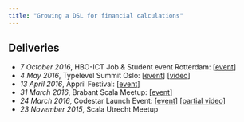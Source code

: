 ```yaml
---
title: "Growing a DSL for financial calculations"
---
```

## Deliveries
* _7 October 2016_, HBO-ICT Job & Student event Rotterdam: [[event](http://www.hboictjobevent.nl/)]
* _4 May 2016_, Typelevel Summit Oslo: [[event](https://typelevel.org/event/2016-05-summit-oslo/)] [[video](https://www.youtube.com/watch?v=w37mp3mbylw)]
* _13 April 2016_, Appril Festival: [[event](http://appril.nl/)]
* _31 March 2016_, Brabant Scala Meetup: [[event](https://www.meetup.com/brabant-scala/events/228851052/?eventId=228851052)]
* _24 March 2016_, Codestar Launch Event: [[event](https://www.codestar.nl/#team/launchevent)] [[partial video](https://www.youtube.com/watch?v=gmCQS72yFTg)]
* _23 November 2015_, Scala Utrecht Meetup

